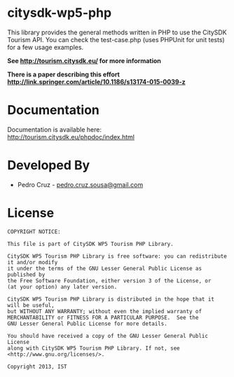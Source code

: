 citysdk-wp5-php
================

This library provides the general methods written in PHP to use the CitySDK Tourism API. 
You can check the test-case.php (uses PHPUnit for unit tests) for a few usage examples.

**See http://tourism.citysdk.eu/ for more information**

**There is a paper describing this effort http://link.springer.com/article/10.1186/s13174-015-0039-z**

Documentation
=================
Documentation is available here: http://tourism.citysdk.eu/phpdoc/index.html

Developed By
=================
* Pedro Cruz - <pedro.cruz.sousa@gmail.com>

License
=================

    COPYRIGHT NOTICE: 
    
    This file is part of CitySDK WP5 Tourism PHP Library.

    CitySDK WP5 Tourism PHP Library is free software: you can redistribute it and/or modify
    it under the terms of the GNU Lesser General Public License as published by
    the Free Software Foundation, either version 3 of the License, or
    (at your option) any later version.
    
    CitySDK WP5 Tourism PHP Library is distributed in the hope that it will be useful,
    but WITHOUT ANY WARRANTY; without even the implied warranty of
    MERCHANTABILITY or FITNESS FOR A PARTICULAR PURPOSE.  See the
    GNU Lesser General Public License for more details.
    
    You should have received a copy of the GNU Lesser General Public License
    along with CitySDK WP5 Tourism PHP Library. If not, see <http://www.gnu.org/licenses/>.
    
    Copyright 2013, IST
